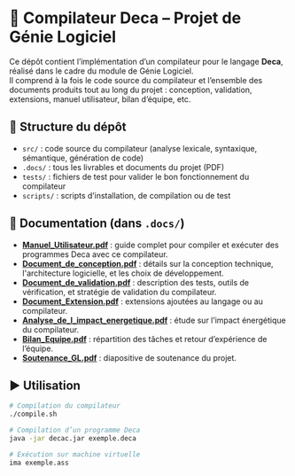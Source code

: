 # 🧾 Compilateur Deca – Projet de Génie Logiciel

Ce dépôt contient l’implémentation d’un compilateur pour le langage **Deca**, réalisé dans le cadre du module de Génie Logiciel.  
Il comprend à la fois le code source du compilateur et l’ensemble des documents produits tout au long du projet : conception, validation, extensions, manuel utilisateur, bilan d’équipe, etc.

## 📂 Structure du dépôt

- `src/` : code source du compilateur (analyse lexicale, syntaxique, sémantique, génération de code)
- `.docs/` : tous les livrables et documents du projet (PDF)
- `tests/` : fichiers de test pour valider le bon fonctionnement du compilateur
- `scripts/` : scripts d’installation, de compilation ou de test

## 📖 Documentation (dans `.docs/`)

- **[Manuel_Utilisateur.pdf](.docs/Manuel_Utilisateur.pdf)** : guide complet pour compiler et exécuter des programmes Deca avec ce compilateur.
- **[Document_de_conception.pdf](.docs/Document_de_conception.pdf)** : détails sur la conception technique, l'architecture logicielle, et les choix de développement.
- **[Document_de_validation.pdf](.docs/Document_de_validation.pdf)** : description des tests, outils de vérification, et stratégie de validation du compilateur.
- **[Document_Extension.pdf](.docs/Document_Extension.pdf)** : extensions ajoutées au langage ou au compilateur.
- **[Analyse_de_l_impact_energetique.pdf](.docs/Analyse_de_l_impact_energetique.pdf)** : étude sur l’impact énergétique du compilateur.
- **[Bilan_Equipe.pdf](.docs/Bilan_Equipe.pdf)** : répartition des tâches et retour d’expérience de l’équipe.
- **[Soutenance_GL.pdf](.docs/Soutenance_GL.pdf)** : diapositive de soutenance du projet.

## ▶️ Utilisation

```bash
# Compilation du compilateur
./compile.sh

# Compilation d’un programme Deca
java -jar decac.jar exemple.deca

# Exécution sur machine virtuelle
ima exemple.ass
